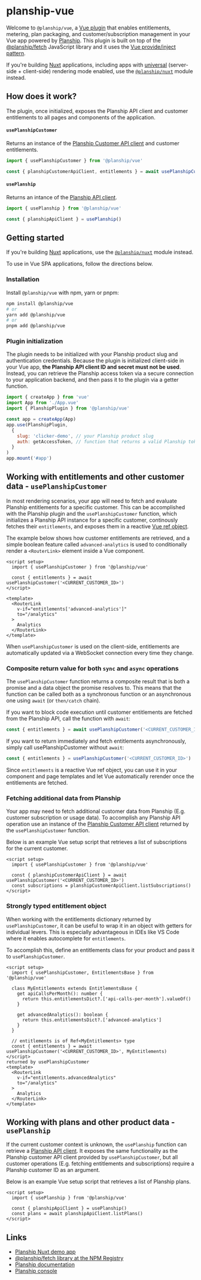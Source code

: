# planship-vue

Welcome to `@planship/vue`, a [Vue plugin](https://vuejs.org/guide/reusability/plugins) that enables entitlements, metering, plan packaging, and customer/subscription management in your Vue app powered by [Planship](https://planship.io). This plugin is built on top of the [@planship/fetch](https://github.com/planship/planship-js/tree/master/packages/fetch) JavaScript library and it uses the [Vue provide/inject pattern](https://vuejs.org/guide/components/provide-inject).

If you're building [Nuxt](https://nuxt.com/) applications, including apps with [universal](https://nuxt.com/docs/guide/concepts/rendering#universal-rendering) (server-side + client-side) rendering mode enabled, use the [`@planship/nuxt`]('https://github.com/planship/planship-nuxt') module instead.

## How does it work?

The plugin, once initialized, exposes the Planship API client and customer entitlements to all pages and components of the application.

#### `usePlanshipCustomer`

Returns an instance of the [Planship Customer API client](https://github.com/planship/planship-js/blob/master/packages/fetch/docs/interfaces/PlanshipCustomerApi.md) and customer entitlements.

```js
import { usePlanshipCustomer } from '@planship/vue'

const { planshipCustomerApiClient, entitlements } = await usePlanshipCustomer('<CUSTOMER_ID>')
```

#### `usePlanship`

Returns an intance of the [Planship API client](https://github.com/planship/planship-js/blob/master/packages/fetch/docs/interfaces/PlanshipApi.md).

```js
import { usePlanship } from '@planship/vue'

const { planshipApiClient } = usePlanship()
```

## Getting started

If you're building [Nuxt](https://nuxt.com/) applications, use the [`@planship/nuxt`]('https://github.com/planship/planship-nuxt') module instead.

To use in Vue SPA applications, follow the directions below.

### Installation

Install `@planship/vue` with npm, yarn or pnpm:

```sh
npm install @planship/vue
# or
yarn add @planship/vue
# or
pnpm add @planship/vue
```

### Plugin initialization

The plugin needs to be initialized with your Planship product slug and authentication credentials. Because the plugin is initialized client-side in your Vue app, **the Planship API client ID and secret must not be used**. Instead, you can retrieve the Planship access token via a secure connection to your application backend, and then pass it to the plugin via a getter function.

```js
import { createApp } from 'vue'
import App from './App.vue'
import { PlanshipPlugin } from '@planship/vue'

const app = createApp(App)
app.use(PlanshipPlugin,
  {
    slug: 'clicker-demo', // your Planship product slug
    auth: getAccessToken, // function that returns a valid Planship token
  }
)
app.mount('#app')
```

## Working with entitlements and other customer data - `usePlanshipCustomer`

In most rendering scenarios, your app will need to fetch and evaluate Planship entitlements for a specific customer. This can be accomplished with the Planship plugin and the `usePlanshipCustomer` function, which initializes a Planship API instance for a specific customer, continously fetches their `entitlements`, and exposes them in a reactive [Vue ref object](https://vuejs.org/api/reactivity-core.html#ref).

The example below shows how customer entitlements are retrieved, and a simple boolean feature called `advanced-analytics` is used to conditionally render a `<RouterLink>` element inside a Vue component.

```vue
<script setup>
  import { usePlanshipCustomer } from '@planship/vue'

  const { entitlements } = await usePlanshipCustomer('<CURRENT_CUSTOMER_ID>')
</script>

<template>
  <RouterLink
    v-if="entitlements['advanced-analytics']"
    to="/analytics"
  >
    Analytics
  </RouterLink>
</template>
```

When `usePlanshipCustomer` is used on the client-side, entitlements are automatically updated via a WebSocket connection every time they change.

### Composite return value for both `sync` and `async` operations

The `usePlanshipCustomer` function returns a composite result that is both a promise and a data object the promise resolves to. This means that the function can be called both as a synchronous function or an asynchronous one using `await` (or `then/catch` chain).

If you want to block code execution until customer entitlements are fetched from the Planship API, call the function with `await`:

```ts
const { entitlements } = await usePlanshipCustomer('<CURRENT_CUSTOMER_ID>')
```

If you want to return immediately and fetch entitlements asynchronously, simply call usePlanshipCustomer without `await`:

```ts
const { entitlements } = usePlanshipCustomer('<CURRENT_CUSTOMER_ID>')
```

Since `entitlements` is a reactive Vue ref object, you can use it in your component and page templates and let Vue automatically rerender once the entitlements are fetched.

### Fetching additional data from Planship

Your app may need to fetch additional customer data from Planship (E.g. customer subscription or usage data). To accomplish any Planship API operation use an instance of the [Planship Customer API client](https://github.com/planship/planship-js/blob/master/packages/fetch/docs/interfaces/PlanshipCustomerApi.md) returned by the `usePlanshipCustomer` function.

Below is an example Vue setup script that retrieves a list of subscriptions for the current customer.

```vue
<script setup>
  import { usePlanshipCustomer } from '@planship/vue'

  const { planshipCustomerApiClient } = await usePlanshipCustomer('<CURRENT_CUSTOMER_ID>')
  const subscriptions = planshipCustomerApiClient.listSubscriptions()
</script>
```

### Strongly typed entitlement object

When working with the entitlements dictionary returned by `usePlanshipCustomer`, it can be useful to wrap it in an object with getters for individual levers. This is especially advantageous in IDEs like VS Code where it enables autocomplete for `entitlements`.

To accomplish this, define an entitlements class for your product and pass it to `usePlanshipCustomer`.

```vue
<script setup>
  import { usePlanshipCustomer, EntitlementsBase } from '@planship/vue'

  class MyEntitlements extends EntitlementsBase {
    get apiCallsPerMonth(): number {
      return this.entitlementsDict?.['api-calls-per-month'].valueOf()
    }

    get advancedAnalytics(): boolean {
      return this.entitlementsDict?.['advanced-analytics']
    }
  }

  // entitlements is of Ref<MyEntitlements> type
  const { entitlements } = await usePlanshipCustomer('<CURRENT_CUSTOMER_ID>', MyEntitlements)
</script>
returned by usePlanshipCustomer
<template>
  <RouterLink
    v-if="entitlements.advancedAnalytics"
    to="/analytics"
  >
    Analytics
  </RouterLink>
</template>
```

## Working with plans and other product data - `usePlanship`

If the current customer context is unknown, the `usePlanship` function can retrieve a [Planship API client](https://github.com/planship/planship-js/blob/master/packages/fetch/docs/interfaces/PlanshipApi.md). It exposes the same functionality as the Planship customer API client provided by `usePlanshipCustomer`, but all customer operations (E.g. fetching entitlements and subscriptions) require a Planship customer ID as an argument.

Below is an example Vue setup script that retrieves a list of Planship plans.

```vue
<script setup>
  import { usePlanship } from '@planship/vue'

  const { planshipApiClient } = usePlanship()
  const plans = await planshipApiClient.listPlans()
</script>
```

## Links

- [Planship Nuxt demo app](https://github.com/planship/planship-nuxt-demo)
- [@planship/fetch library at the NPM Registry](https://www.npmjs.com/package/@planship/fetch)
- [Planship documentation](https://docs.planship.io)
- [Planship console](https://app.planship.io)
